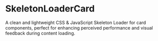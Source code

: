 # SkeletonLoaderCard
A clean and lightweight CSS &amp; JavaScript Skeleton Loader for card components, perfect for enhancing perceived performance and visual feedback during content loading.
